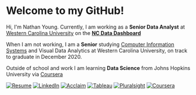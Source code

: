 # Welcome to my GitHub!

Hi, I'm Nathan Young.  Currently, I am working as a **Senior Data Analyst** at [Western Carolina University](wcu.edu) on the [**NC Data Dashboard**](https://www.wcu.edu/engage/regional-development/data-dashboard.aspx)

When I am not working, I am a **Senior** studying [Computer Information Systems](https://www.wcu.edu/learn/departments-schools-colleges/COB/academic-departments/acc-fin-is-law/cis.aspx) and Visual Data Analytics at Western Carolina University, on track to graduate in December 2020.

Outside of school and work I am learning **Data Science** from Johns Hopkins University via [Coursera](https://www.coursera.org/programs/143e430b-7a14-43ac-8f00-93e3bc9b1e38?collectionId=&productId=Q7ft0KTtEeWVehLHxyUMyQ&productType=s12n&showMiniModal=true)

[![Resume](https://img.shields.io/badge/-RESUME-2e2e2e?style=for-the-badge&logo=resume&logoColor=white])](https://github.com/nathayoung/nathayoung/blob/master/Resume.md)
[![LinkedIn](https://img.shields.io/badge/-LINKEDIN-0077B5?style=for-the-badge&logo=linkedin&logoColor=white)](https://www.linkedin.com/in/nathayoung/)
[![Acclaim](https://img.shields.io/badge/-ACCLAIM-0F4D92?style=for-the-badge&logo=acclaim&logoColor=white)](https://www.youracclaim.com/users/nathayoung/badges)
[![Tableau](https://img.shields.io/badge/-TABLEAU-B7410E?style=for-the-badge&logo=tableau&logoColor=white)](https://public.tableau.com/profile/nathayoung#!/)
[![Pluralsight](https://img.shields.io/badge/-PLURALSIGHT-50C878?style=for-the-badge&logo=pluralsight&logoColor=white)](https://app.pluralsight.com/profile/nathayoung)
[![Coursera](https://img.shields.io/badge/-COURSERA-0077B5?style=for-the-badge&logo=COURSERA&logoColor=white)](https://www.coursera.org/user/0f216ddea486002dd0ba0fbe76e503b9)
